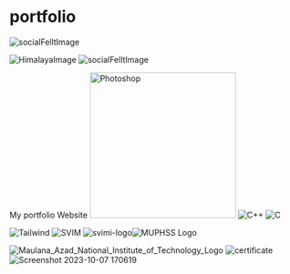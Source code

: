 # portfolio
![socialFelltImage](https://github.com/Avishkant/portfolio/assets/109219822/775dc2ff-c06a-4fc5-bd3b-71cadd1ef243)

![HimalayaImage](https://github.com/Avishkant/portfolio/assets/109219822/a9144a5c-efa1-450a-ac96-4360c71d6538)
![socialFelltImage](https://github.com/Avishkant/portfolio/assets/109219822/a5e4efcd-cb94-4610-9c5f-312e917b7fdc)

My portfolio Website
<img width="256" alt="Photoshop" src="https://github.com/Avishkant/portfolio/assets/109219822/b998f59e-5ae0-4d56-a872-6e59368cfa3b">
![C++](https://github.com/Avishkant/portfolio/assets/109219822/966f6a7e-b54e-4724-817f-9f682eca5251)
![C](https://github.com/Avishkant/portfolio/assets/109219822/a4d96bc9-5ede-4454-962e-c87379ab2540)

![Tailwind](https://github.com/Avishkant/portfolio/assets/109219822/37720bc1-57bd-42cc-b556-8eb3be0370b8)
![SVIM](https://github.com/Avishkant/portfolio/assets/109219822/5b617cfc-74e4-4551-8be8-8a7d19341efb)
![svimi-logo](https://github.com/Avishkant/portfolio/assets/109219822/76fe0a8b-0331-43aa-af3b-fb4a870e3922)![MUPHSS Logo](https://github.com/Avishkant/portfolio/assets/109219822/28545134-8a77-418b-891d-97531de81742)

![Maulana_Azad_National_Institute_of_Technology_Logo](https://github.com/Avishkant/portfolio/assets/109219822/f055bd06-0e2a-469c-85ea-1e4b92f69440)
![certificate](https://github.com/Avishkant/portfolio/assets/109219822/74cb05b1-4294-4ad2-b9ed-73234d3dd303)
![Screenshot 2023-10-07 170619](https://github.com/Avishkant/portfolio/assets/109219822/76240ca4-ee1c-4a9e-ad31-8766b6f23811)
